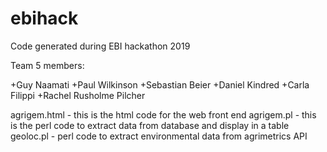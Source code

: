 # ebihack
Code generated during EBI hackathon 2019

Team 5 members:

+Guy Naamati
+Paul Wilkinson
+Sebastian Beier
+Daniel Kindred
+Carla Filippi
+Rachel Rusholme Pilcher


agrigem.html - this is the html code for the web front end
agrigem.pl - this is the perl code to extract data from database and display in a table
geoloc.pl - perl code to extract environmental data from agrimetrics API
